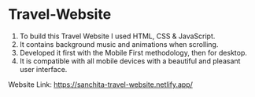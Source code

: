 # Travel-Website
1) To build this Travel Website I used HTML, CSS & JavaScript.
2) It contains background music and animations when scrolling.
3) Developed it first with the Mobile First methodology, then for desktop.
4) It is compatible with all mobile devices with a beautiful and pleasant user interface.

Website Link:</blank> https://sanchita-travel-website.netlify.app/

